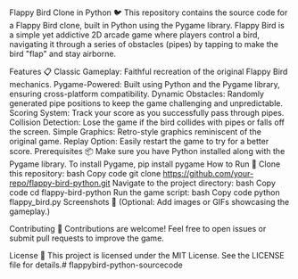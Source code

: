 Flappy Bird Clone in Python 🐦
This repository contains the source code for a Flappy Bird clone, built in Python using the Pygame library. Flappy Bird is a simple yet addictive 2D arcade game where players control a bird, navigating it through a series of obstacles (pipes) by tapping to make the bird "flap" and stay airborne.

Features 📋
Classic Gameplay: Faithful recreation of the original Flappy Bird mechanics.
Pygame-Powered: Built using Python and the Pygame library, ensuring cross-platform compatibility.
Dynamic Obstacles: Randomly generated pipe positions to keep the game challenging and unpredictable.
Scoring System: Track your score as you successfully pass through pipes.
Collision Detection: Lose the game if the bird collides with pipes or falls off the screen.
Simple Graphics: Retro-style graphics reminiscent of the original game.
Replay Option: Easily restart the game to try for a better score.
Prerequisites 📦
Make sure you have Python installed along with the Pygame library. To install Pygame, 
pip install pygame
How to Run 🚀
Clone this repository:
bash
Copy code
git clone https://github.com/your-repo/flappy-bird-python.git
Navigate to the project directory:
bash
Copy code
cd flappy-bird-python
Run the game script:
bash
Copy code
python flappy_bird.py
Screenshots 📸
(Optional: Add images or GIFs showcasing the gameplay.)

Contributing 🤝
Contributions are welcome! Feel free to open issues or submit pull requests to improve the game.

License 📜
This project is licensed under the MIT License. See the LICENSE file for details.# flappybird-python-sourcecode
